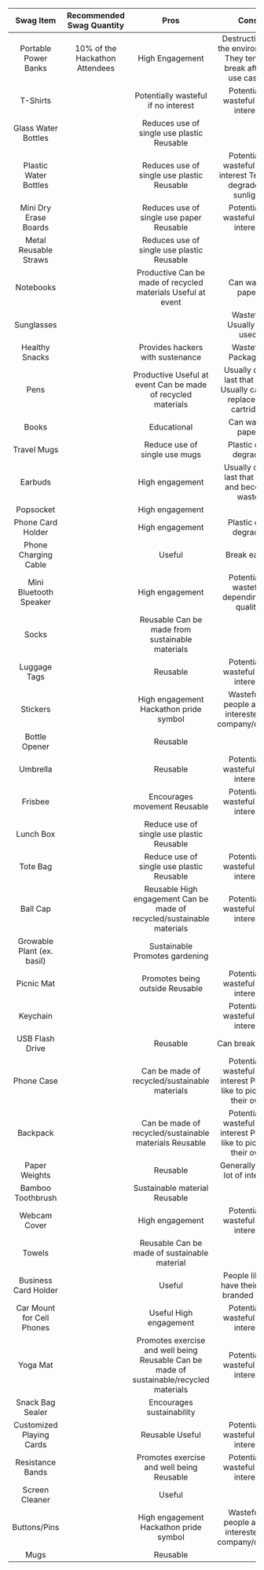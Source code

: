 |          Swag Item         	|    Recommended Swag Quantity   	|                                                                                      Pros 	| Cons                                                                   	| Acceptable/Unacceptable 	|
|:--------------------------:	|:------------------------------:	|:------------------------------------------------------------------------------------------:	|:------------------------------------------------------------------------:	|:-------------------------:|
| Portable Power Banks       	| 10% of the Hackathon Attendees 	| High Engagement                                                                           	| Destructive to the environment  They tend to break after 3 use cases.  	| Unacceptable            	|
| T-Shirts                   	|                                	| Potentially wasteful if no interest                                                       	| Potentially wasteful if no interest                                    	| Acceptable              	|
| Glass Water Bottles        	|                                	| Reduces use of single use plastic  Reusable                                               	|                                                                        	| Acceptable              	|
| Plastic Water Bottles      	|                                	| Reduces use of single use plastic  Reusable                                               	| Potentially wasteful if no interest  Tend to degrade in sunlight       	| Acceptable              	|
| Mini Dry Erase Boards      	|                                	| Reduces use of single use paper  Reusable                                                 	| Potentially wasteful if no interest                                    	| Acceptable              	|
| Metal Reusable Straws      	|                                	| Reduces use of single use plastic  Reusable                                               	|                                                                        	| Acceptable              	|
| Notebooks                  	|                                	| Productive   Can be made of recycled materials  Useful at event                           	| Can waste paper                                                        	| Acceptable              	|
| Sunglasses                 	|                                	|                                                                                           	| Wasteful   Usually not used                                            	| Unacceptable            	|
| Healthy Snacks             	|                                	| Provides hackers with sustenance                                                          	| Wasteful Packaging                                                     	| Acceptable              	|
| Pens                       	|                                	| Productive   Useful at event  Can be made of recycled materials                           	| Usually don’t last that long  Usually cannot replace ink cartridge     	| Acceptable              	|
| Books                      	|                                	| Educational                                                                               	| Can waste paper                                                        	| Acceptable              	|
| Travel Mugs                	|                                	| Reduce use of single use mugs                                                             	| Plastic can degrade                                                    	| Acceptable              	|
| Earbuds                    	|                                	| High engagement                                                                           	| Usually don’t last that long and become waste                          	| Unacceptable            	|
| Popsocket                  	|                                	| High engagement                                                                           	|                                                                        	| Acceptable              	|
| Phone Card Holder          	|                                	| High engagement                                                                           	| Plastic can degrade                                                    	| Acceptable              	|
| Phone Charging Cable       	|                                	| Useful                                                                                    	| Break easily                                                           	| Unacceptable            	|
| Mini Bluetooth Speaker     	|                                	| High engagement                                                                           	| Potentially wasteful depending on quality                              	| Acceptable              	|
| Socks                      	|                                	| Reusable  Can be made from sustainable materials                                          	|                                                                        	| Acceptable              	|
| Luggage Tags               	|                                	| Reusable                                                                                  	| Potentially wasteful if no interest                                    	| Acceptable              	|
| Stickers                   	|                                	| High engagement   Hackathon pride symbol                                                  	| Wasteful if people aren’t interested in company/design                 	| Acceptable              	|
| Bottle Opener              	|                                	| Reusable                                                                                  	|                                                                        	| Acceptable              	|
| Umbrella                   	|                                	| Reusable                                                                                  	| Potentially wasteful if no interest                                    	| Acceptable              	|
| Frisbee                    	|                                	| Encourages movement  Reusable                                                             	| Potentially wasteful if no interest                                    	| Acceptable              	|
| Lunch Box                  	|                                	| Reduce use of single use plastic  Reusable                                                	|                                                                        	| Acceptable              	|
| Tote Bag                   	|                                	| Reduce use of single use plastic  Reusable                                                	| Potentially wasteful if no interest                                    	| Acceptable              	|
| Ball Cap                   	|                                	| Reusable  High engagement  Can be made of recycled/sustainable materials                  	| Potentially wasteful if no interest                                    	| Acceptable              	|
| Growable Plant (ex. basil) 	|                                	| Sustainable   Promotes gardening                                                          	|                                                                        	| Acceptable              	|
| Picnic Mat                 	|                                	| Promotes being outside  Reusable                                                          	| Potentially wasteful if no interest                                    	| Acceptable              	|
| Keychain                   	|                                	|                                                                                           	| Potentially wasteful if no interest                                    	| Acceptable              	|
| USB Flash Drive            	|                                	| Reusable                                                                                  	| Can break easily                                                       	| Acceptable              	|
| Phone Case                 	|                                	| Can be made of recycled/sustainable materials                                             	| Potentially wasteful if no interest  People like to pick out their own 	| Acceptable              	|
| Backpack                   	|                                	| Can be made of recycled/sustainable materials  Reusable                                   	| Potentially wasteful if no interest  People like to pick out their own 	| Acceptable              	|
| Paper Weights              	|                                	| Reusable                                                                                  	| Generally not a lot of interest                                        	|                         	|
| Bamboo Toothbrush          	|                                	| Sustainable material  Reusable                                                            	|                                                                        	| Acceptable              	|
| Webcam Cover               	|                                	| High engagement                                                                           	| Potentially wasteful if no interest                                    	| Acceptable              	|
| Towels                     	|                                	| Reusable  Can be made of sustainable material                                             	|                                                                        	| Acceptable              	|
| Business Card Holder       	|                                	| Useful                                                                                    	| People like to have their own branded ones                             	| Acceptable              	|
| Car Mount for Cell Phones  	|                                	| Useful  High engagement                                                                   	| Potentially wasteful if no interest                                    	| Acceptable              	|
| Yoga Mat                   	|                                	| Promotes exercise and well being  Reusable  Can be made of sustainable/recycled materials 	| Potentially wasteful if no interest                                    	| Acceptable              	|
| Snack Bag Sealer           	|                                	| Encourages sustainability                                                                 	|                                                                        	| Acceptable              	|
| Customized Playing Cards   	|                                	| Reusable  Useful                                                                          	| Potentially wasteful if no interest                                    	| Acceptable              	|
| Resistance Bands           	|                                	| Promotes exercise and well being  Reusable                                                	| Potentially wasteful if no interest                                    	| Acceptable              	|
| Screen Cleaner             	|                                	| Useful                                                                                    	|                                                                        	| Acceptable              	|
| Buttons/Pins               	|                                	| High engagement   Hackathon pride symbol                                                  	| Wasteful if people aren’t interested in company/design                 	| Acceptable              	|
| Mugs                       	|                                	| Reusable                                                                                  	|                                                                        	| Acceptable              	|
